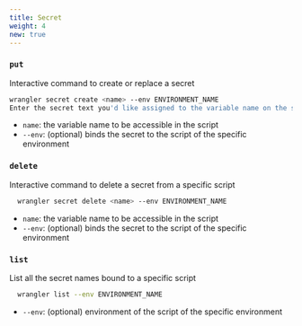 ```yaml
---
title: Secret
weight: 4
new: true
---
```


### `put`

Interactive command to create or replace a secret

  ```bash
  wrangler secret create <name> --env ENVIRONMENT_NAME
  Enter the secret text you'd like assigned to the variable name on the script named my-worker-ENVIRONMENT_NAME:
  ```

  - `name`: the variable name to be accessible in the script
  - `--env`: (optional) binds the secret to the script of the specific environment

### `delete`

Interactive command to delete a secret from a specific script

```bash
  wrangler secret delete <name> --env ENVIRONMENT_NAME
```

- `name`: the variable name to be accessible in the script
- `--env`: (optional) binds the secret to the script of the specific environment

### `list`

List all the secret names bound to a specific script

```bash
  wrangler list --env ENVIRONMENT_NAME
```

- `--env`: (optional) environment of the script of the specific environment

